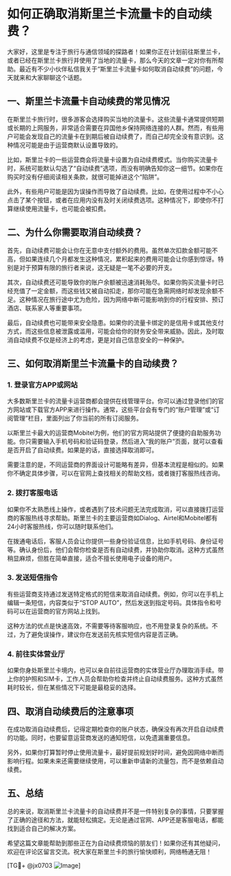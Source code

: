 # 如何正确取消斯里兰卡流量卡的自动续费？

大家好，这里是专注于旅行与通信领域的探路者！如果你正在计划前往斯里兰卡，或者已经在斯里兰卡旅行并使用了当地的流量卡，那么今天的文章一定对你有所帮助。最近有不少小伙伴私信我关于“斯里兰卡流量卡如何取消自动续费”的问题，今天就来和大家聊聊这个话题。

## 一、斯里兰卡流量卡自动续费的常见情况

在斯里兰卡旅行时，很多游客会选择购买当地的流量卡。这些流量卡通常提供短期或长期的上网服务，非常适合需要在异国他乡保持网络连接的人群。然而，有些用户可能会发现自己的流量卡在到期后被自动续费了，而自己却完全没有意识到。这种情况可能是由于运营商默认设置导致的。

比如，斯里兰卡的一些运营商会将流量卡设置为自动续费模式。当你购买流量卡时，系统可能默认勾选了“自动续费”选项，而没有明确告知你这一细节。如果你在购买时没有仔细阅读相关条款，就很可能掉进这个“陷阱”。

此外，有些用户可能是因为误操作而导致了自动续费。比如，在使用过程中不小心点击了某个按钮，或者在应用内没有及时关闭续费选项。这种情况下，即使你不打算继续使用流量卡，也可能会被扣费。

## 二、为什么你需要取消自动续费？

首先，自动续费可能会让你在无意中支付额外的费用。虽然单次扣款金额可能不高，但如果连续几个月都发生这种情况，累积起来的费用可能会让你感到惊讶。特别是对于预算有限的旅行者来说，这无疑是一笔不必要的开支。

其次，自动续费还可能导致你的账户余额被迅速消耗殆尽。如果你购买流量卡时已经充值了一定金额，而这些钱又被自动扣走，那你可能在急需网络时却发现余额不足。这种情况在旅行途中尤为危险，因为网络中断可能影响到你的行程安排、预订酒店、联系家人等重要事项。

最后，自动续费也可能带来安全隐患。如果你的流量卡绑定的是信用卡或其他支付方式，而这些信息被泄露或滥用，可能会给你的财务安全带来威胁。因此，及时取消自动续费不仅是经济上的考虑，更是对自己信息安全的一种保护。

## 三、如何取消斯里兰卡流量卡的自动续费？

### 1. 登录官方APP或网站

大多数斯里兰卡的流量卡运营商都会提供在线管理平台。你可以通过登录他们的官方网站或下载官方APP来进行操作。通常，这些平台会有专门的“账户管理”或“订阅管理”栏目，里面列出了你当前的所有订阅服务。

以斯里兰卡最大的运营商Mobitel为例，他们的官方网站提供了便捷的自助服务功能。你只需要输入手机号码和验证码登录，然后进入“我的账户”页面，就可以查看是否开启了自动续费。如果是的话，直接选择取消即可。

需要注意的是，不同运营商的界面设计可能略有差异，但基本流程是相似的。如果你不确定具体步骤，可以在官网上查找相关的帮助文档，或者拨打客服热线咨询。

### 2. 拨打客服电话

如果你不太熟悉线上操作，或者遇到了技术问题无法完成取消，可以直接拨打运营商的客服热线寻求帮助。斯里兰卡的主要运营商如Dialog、Airtel和Mobitel都有24小时客服热线，你可以随时联系他们。

在拨通电话后，客服人员会让你提供一些身份验证信息，比如手机号码、身份证号等。确认身份后，他们会帮你检查是否有自动续费，并协助你取消。这种方式虽然稍显麻烦，但胜在简单直接，适合不擅长使用电子设备的用户。

### 3. 发送短信指令

有些运营商支持通过发送特定格式的短信来取消自动续费。例如，你可以在手机上编辑一条短信，内容类似于“STOP AUTO”，然后发送到指定号码。具体指令和号码可以在运营商的官方网站上找到。

这种方法的优点是快速高效，不需要等待客服响应，也不用登录复杂的系统。不过，为了避免误操作，建议你在发送前先核实短信内容是否正确。

### 4. 前往实体营业厅

如果你身处斯里兰卡境内，也可以亲自前往运营商的实体营业厅办理取消手续。带上你的护照和SIM卡，工作人员会帮助你检查并终止自动续费服务。这种方式虽然耗时较长，但在某些情况下可能是最稳妥的选择。

## 四、取消自动续费后的注意事项

在成功取消自动续费后，记得定期检查你的账户状态，确保没有再次开启自动续费的功能。同时，也要留意运营商发送的通知短信，以免遗漏重要信息。

另外，如果你打算暂时停止使用流量卡，最好提前规划好时间，避免因网络中断而影响行程。如果未来还需要继续使用，可以重新申请新的流量包，而不是依赖自动续费。

## 五、总结

总的来说，取消斯里兰卡流量卡的自动续费并不是一件特别复杂的事情，只要掌握了正确的途径和方法，就能轻松搞定。无论是通过官网、APP还是客服电话，都能找到适合自己的解决方案。

希望这篇文章能帮助到那些正在为自动续费烦恼的朋友们！如果你还有其他疑问，欢迎在评论区留言交流。祝大家在斯里兰卡的旅行愉快顺利，网络畅通无阻！

[TG💪+ @jx0703 ![Image](https://github.com/user-attachments/assets/dbca1d08-cadb-493c-b0ec-ad6f7a83f270)]